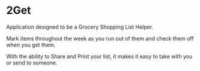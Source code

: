 # 2Get

Application designed to be a Grocery Shopping List Helper.

Mark items throughout the week as you run out of them and check them off when you get them.

With the ability to Share and Print your list, it makes it easy to take with you or send to someone.
